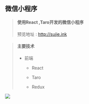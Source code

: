 ##  微信小程序

> ####  使用React ,Taro开发的微信小程序
> 预览地址 : http://sujie.ink

> #### 主要技术
>
> * 前端
>
>   * React
>
>   * Taro
>
>   * Redux
>   
>     

<img src="https://images.gitee.com/uploads/images/2020/0608/131555_28691f02_5664323.jpeg">



​	